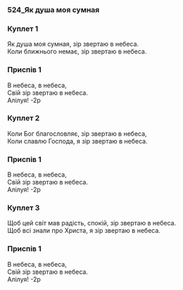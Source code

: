 ### 524_Як душа моя сумная
### Куплет 1
Як душа моя сумная, зір звертаю в небеса. <br/>Коли ближнього немає, зір звертаю в небеса.
### Приспів 1
В небеса, в небеса, <br/>Свій зір звертаю в небеса. <br/>Алілуя! -2р
### Куплет 2
Коли Бог благословляє, зір звертаю в небеса, <br/>Коли славлю Господа, я зір звертаю в небеса.
### Приспів 1
В небеса, в небеса, <br/>Свій зір звертаю в небеса. <br/>Алілуя! -2р
### Куплет 3
Щоб цей світ мав радість, спокій, зір звертаю в небеса. <br/>Щоб всі знали про Христа, я зір звертаю в небеса.
### Приспів 1
В небеса, в небеса, <br/>Свій зір звертаю в небеса. <br/>Алілуя! -2р
